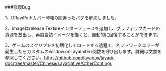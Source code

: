 ###修復Bug

1、DRawPathカバー時報の間違ったバグを解決しました。

2、imageはrelease Textureインターフェースを追加し、グラフィックカードの資源を放出し、再度当該イメージを描くと、自動的に回復することができます。

3、ゲームのスクリプトを初期化してロードする過程で、ネットワークエラーが発生したらカスタムのwindow.onLayaInitErr関数を呼び出します。詳細は文書を参照してください。https://github.com/layabox/layaair-doc/tree/master/Chinese/LayaNative/OtherContings

